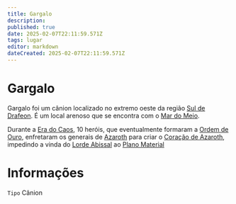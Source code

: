 ```yaml
---
title: Gargalo
description: 
published: true
date: 2025-02-07T22:11:59.571Z
tags: lugar
editor: markdown
dateCreated: 2025-02-07T22:11:59.571Z
---
```


# Gargalo
Gargalo foi um cânion localizado no extremo oeste da região [Sul de Drafeon](/lugares/plano-material/drafeon/sul-de-drafeon). É um local arenoso que se encontra com o [Mar do Meio](/lugares/plano-material/drafeon/mar-do-meio).

Durante a [Era do Caos](/linha-do-tempo), 10 heróis, que eventualmente formaram a [Ordem de Ouro](/faccoes/faccoes-independentes/ordem-de-ouro), enfretaram os generais de [Azaroth](/individuos/azaroth) para criar o [Coração de Azaroth](/itens/coracao-de-azaroth), impedindo a vinda do [Lorde Abissal](/rankings-e-titulos/magico/lorde-abissal) ao [Plano Material](/lugares/plano-material)

# Informações
`Tipo` Cânion
